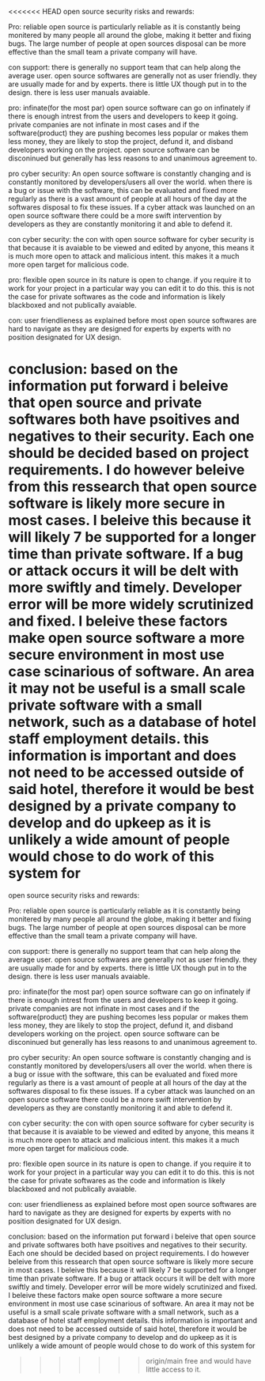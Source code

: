 <<<<<<< HEAD
open source security risks and rewards:



Pro: reliable
open source is particularly reliable as it is constantly being monitered by 
many people all around the globe, making it better and fixing bugs. The large
number of people at open sources disposal can be more effective than the small
team a private company will have. 

con support:
there is generally no support team that can help along the average user. 
open source softwares are generally not as user friendly. they are usually
made for and by experts. there is little UX though put in to the design. 
there is less user manuals avaiable. 


pro: infinate(for the most par)
open source software can go on infinately if there is enough intrest from the users
and developers to keep it going. private companies are not infinate in most cases
and if the software(product) they are pushing becomes less popular or makes them 
less money, they are likely to stop the project, defund it, and disband developers
working on the project. open source software can be disconinued but generally has
less reasons to and unanimous agreement to. 


pro cyber security:
An open source software is constantly changing and is constantly monitored by
developers/users all over the world. when there is a bug or issue with the 
software, this can be evaluated and fixed more regularly as there is a vast 
amount of people at all hours of the day at the softwares disposal to fix
these issues. If a cyber attack was launched on an open source software 
there could be a more swift intervention by developers as they are constantly 
monitoring it and able to defend it.

con cyber security:
the con with open source software for cyber security is that because it is 
avaiable to be viewed and edited by anyone, this means it is much more open
to attack and malicious intent. this makes it a much more open target for 
malicious code.

pro: flexible
open source in its nature is open to change. if you require it to work for
your project in a particular way you can edit it to do this. this is not
the case for private softwares as the code and information is likely
blackboxed and not publically avaiable. 

con: user friendlieness 
as explained before most open source softwares are hard to navigate as they
are designed for experts by experts with no position designated for UX design. 


conclusion:
based on the information put forward i beleive that open source and private softwares
both have psoitives and negatives to their security. Each one should be decided based 
on project requirements. I do however beleive from this ressearch that open source 
software is likely more secure in most cases. I beleive this because it will likely 7
be supported for a longer time than private software. If a bug or attack occurs 
it will be delt with more swiftly and timely. Developer error will be more widely 
scrutinized and fixed. I beleive these factors make open source software a more secure
environment in most use case scinarious of software. An area it may not be useful 
is a small scale private software with a small network, such as a database of hotel staff
employment details. this information is important and does not need to be accessed outside
of said hotel, therefore it would be best designed by a private company to develop and 
do upkeep as it is unlikely a wide amount of people would chose to do work of this system for
=======
open source security risks and rewards:



Pro: reliable
open source is particularly reliable as it is constantly being monitered by 
many people all around the globe, making it better and fixing bugs. The large
number of people at open sources disposal can be more effective than the small
team a private company will have. 

con support:
there is generally no support team that can help along the average user. 
open source softwares are generally not as user friendly. they are usually
made for and by experts. there is little UX though put in to the design. 
there is less user manuals avaiable. 


pro: infinate(for the most par)
open source software can go on infinately if there is enough intrest from the users
and developers to keep it going. private companies are not infinate in most cases
and if the software(product) they are pushing becomes less popular or makes them 
less money, they are likely to stop the project, defund it, and disband developers
working on the project. open source software can be disconinued but generally has
less reasons to and unanimous agreement to. 


pro cyber security:
An open source software is constantly changing and is constantly monitored by
developers/users all over the world. when there is a bug or issue with the 
software, this can be evaluated and fixed more regularly as there is a vast 
amount of people at all hours of the day at the softwares disposal to fix
these issues. If a cyber attack was launched on an open source software 
there could be a more swift intervention by developers as they are constantly 
monitoring it and able to defend it.

con cyber security:
the con with open source software for cyber security is that because it is 
avaiable to be viewed and edited by anyone, this means it is much more open
to attack and malicious intent. this makes it a much more open target for 
malicious code.

pro: flexible
open source in its nature is open to change. if you require it to work for
your project in a particular way you can edit it to do this. this is not
the case for private softwares as the code and information is likely
blackboxed and not publically avaiable. 

con: user friendlieness 
as explained before most open source softwares are hard to navigate as they
are designed for experts by experts with no position designated for UX design. 


conclusion:
based on the information put forward i beleive that open source and private softwares
both have psoitives and negatives to their security. Each one should be decided based 
on project requirements. I do however beleive from this ressearch that open source 
software is likely more secure in most cases. I beleive this because it will likely 7
be supported for a longer time than private software. If a bug or attack occurs 
it will be delt with more swiftly and timely. Developer error will be more widely 
scrutinized and fixed. I beleive these factors make open source software a more secure
environment in most use case scinarious of software. An area it may not be useful 
is a small scale private software with a small network, such as a database of hotel staff
employment details. this information is important and does not need to be accessed outside
of said hotel, therefore it would be best designed by a private company to develop and 
do upkeep as it is unlikely a wide amount of people would chose to do work of this system for
>>>>>>> origin/main
free and would have little access to it. 